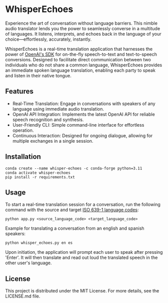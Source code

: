 # WhisperEchoes
Experience the art of conversation without language barriers. This nimble audio translator lends you the power to seamlessly converse in a multitude of languages. It listens, interprets, and echoes back in the language of your choice—effortlessly, accurately, instantly.

WhisperEchoes is a real-time translation application that harnesses the power of [OpenAI's SDK](https://platform.openai.com/docs/overview) for on-the-fly speech-to-text and text-to-speech conversions. Designed to facilitate direct communication between two individuals who do not share a common language, WhisperEchoes provides an immediate spoken language translation, enabling each party to speak and listen in their native tongue.

## Features
- Real-Time Translation: Engage in conversations with speakers of any language using immediate audio translation.
- OpenAI API Integration: Implements the latest OpenAI API for reliable speech recognition and synthesis.
- User-Friendly CLI: Simple command-line interface for effortless operation.
- Continuous Interaction: Designed for ongoing dialogue, allowing for multiple exchanges in a single session.

## Installation

```
conda create --name whisper-echoes -c conda-forge python=3.11
conda activate whisper-echoes
pip install -r requirements.txt
```

## Usage
To start a real-time translation session for a conversation, run the following command with the source and target [ISO 639-1 language codes](https://en.wikipedia.org/wiki/List_of_ISO_639-1_codes):

```
python app.py <source_language_code> <target_language_code>
```

Example for translating a conversation from an english and spanish speakers:

```
python whisper_echoes.py en es
```

Upon initiation, the application will prompt each user to speak after pressing 'Enter'. It will then translate and read out loud the translated speech in the other user's language.

## License
This project is distributed under the MIT License. For more details, see the LICENSE.md file.
